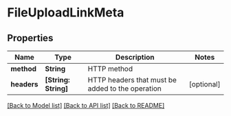# FileUploadLinkMeta

## Properties
Name | Type | Description | Notes
------------ | ------------- | ------------- | -------------
**method** | **String** | HTTP method | 
**headers** | **[String: String]** | HTTP headers that must be added to the operation | [optional] 

[[Back to Model list]](../README.md#documentation-for-models) [[Back to API list]](../README.md#documentation-for-api-endpoints) [[Back to README]](../README.md)


